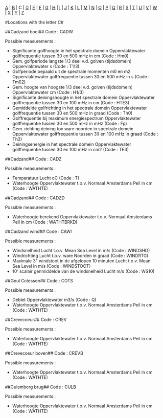 [A](location_A.md) | [B](location_B.md) | C | [D](location_D.md) | [E](location_E.md) | [F](location_F.md) | [G](location_G.md) | [H](location_H.md) | [I](location_I.md) | [J](location_J.md) | [K](location_K.md) | [L](location_L.md) | [M](location_M.md) | [N](location_N.md) | [O](location_O.md) | [P](location_P.md) | [Q](location_Q.md) | [R](location_R.md) | [S](location_S.md) | [T](location_T.md) | [U](location_U.md) | [V](location_V.md) | [W](location_W.md) | [X](location_X.md) | [Y](location_Y.md) | [Z](location_Z.md)

#Locations with the letter C#


##Cadzand boei##
Code : CADW

Possible measurements :
* Significante golfhoogte in het spectrale domein Oppervlaktewater golffrequentie tussen 30 en 500 mHz in cm (Code : Hm0)
* Gem. golfperiode langste 1/3 deel v.d. golven (tijdsdomein) Oppervlaktewater s (Code : T1/3)
* Golfperiode bepaald uit de spectrale momenten m0 en m2 Oppervlaktewater golffrequentie tussen 30 en 500 mHz in s (Code : Tm02)
* Gem. hoogte van hoogste 1/3 deel v.d. golven (tijdsdomein) Oppervlaktewater cm (Code : H1/3)
* Significante deiningshoogte in het spectrale domein Oppervlaktewater golffrequentie tussen 30 en 100 mHz in cm (Code : HTE3)
* Gemiddelde golfrichting in het spectrale domein Oppervlaktewater golffrequentie tussen 30 en 500 mHz in graad (Code : Th0)
* Golffrequentie bij maximum energiespectrum Oppervlaktewater golffrequentie tussen 30 en 500 mHz in mHz (Code : Fp)
* Gem. richting deining tov ware noorden in spectrale domein Oppervlaktewater golffrequentie tussen 30 en 100 mHz in graad (Code : Th3)
* Deiningsenergie in het spectrale domein Oppervlaktewater golffrequentie tussen 30 en 100 mHz in cm2 (Code : TE3)

##Cadzand##
Code : CADZ

Possible measurements :
* Temperatuur Lucht oC (Code : T)
* Waterhoogte Oppervlaktewater t.o.v. Normaal Amsterdams Peil in cm (Code : WATHTE)

##Cadzand##
Code : CADZD

Possible measurements :
* Waterhoogte berekend Oppervlaktewater t.o.v. Normaal Amsterdams Peil in cm (Code : WATHTBRKD)

##Cadzand wind##
Code : CAWI

Possible measurements :
* Windsnelheid Lucht t.o.v. Mean Sea Level in m/s (Code : WINDSHD)
* Windrichting Lucht t.o.v. ware Noorden in graad (Code : WINDRTG)
* Maximale 3" windstoot in de afgelopen 10 minuten Lucht t.o.v. Mean Sea Level in m/s (Code : WINDSTOOT)
* 10' scalair genmiddelde van de windsnelheid Lucht m/s (Code : WS10)

##Geul Cotessen##
Code : COTS

Possible measurements :
* Debiet Oppervlaktewater m3/s (Code : Q)
* Waterhoogte Oppervlaktewater t.o.v. Normaal Amsterdams Peil in cm (Code : WATHTE)

##Crevecoeur##
Code : CREV

Possible measurements :
* Waterhoogte Oppervlaktewater t.o.v. Normaal Amsterdams Peil in cm (Code : WATHTE)

##Crevecoeur boven##
Code : CREVB

Possible measurements :
* Waterhoogte Oppervlaktewater t.o.v. Normaal Amsterdams Peil in cm (Code : WATHTE)

##Culemborg brug##
Code : CULB

Possible measurements :
* Waterhoogte Oppervlaktewater t.o.v. Normaal Amsterdams Peil in cm (Code : WATHTE)
